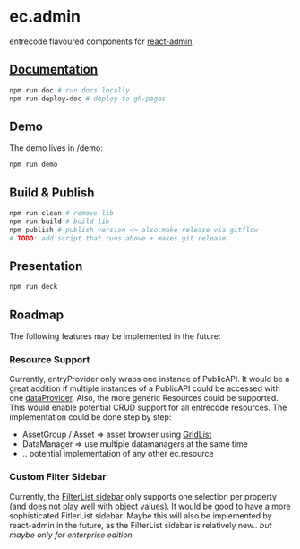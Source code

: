 # ec.admin

entrecode flavoured components for [react-admin](https://marmelab.com/react-admin/).

## [Documentation](https://entrecode.github.io/ec.admin/docs/)

```sh
npm run doc # run docs locally
npm run deploy-doc # deploy to gh-pages
```

## Demo

The demo lives in /demo:

```sh
npm run demo
```

## Build & Publish

```sh
npm run clean # remove lib
npm run build # build lib
npm publish # publish version => also make release via gitflow
# TODO: add script that runs above + makes git release
```

## Presentation

```sh
npm run deck
```

## Roadmap

The following features may be implemented in the future:

### Resource Support

Currently, entryProvider only wraps one instance of PublicAPI.
It would be a great addition if multiple instances of a PublicAPI could be accessed with one [dataProvider](https://marmelab.com/react-admin/DataProviders.html#extending-a-data-provider-example-of-file-upload).
Also, the more generic Resources could be supported. This would enable potential CRUD support for all entrecode resources. The implementation could be done step by step:

- AssetGroup / Asset => asset browser using [GridList](https://material-ui.com/components/grid-list/)
- DataManager => use multiple datamanagers at the same time
- .. potential implementation of any other ec.resource

### Custom Filter Sidebar

Currently, the [FilterList sidebar](https://marmelab.com/react-admin/List.html#the-filterlist-sidebar) only supports one selection per property (and does not play well with object values). It would be good to have a more sophisticated FitlerList sidebar. Maybe this will also be implemented by react-admin in the future, as the FilterList sidebar is relatively new.. _but maybe only for enterprise edition_
